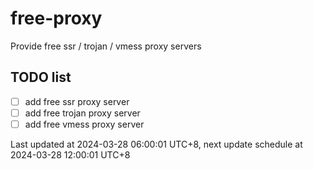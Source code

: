 
# free-proxy
Provide free ssr / trojan / vmess proxy servers


## TODO list
- [ ] add free ssr proxy server
- [ ] add free trojan proxy server
- [ ] add free vmess proxy server

Last updated at 2024-03-28 06:00:01 UTC+8, next update schedule at 2024-03-28 12:00:01 UTC+8

